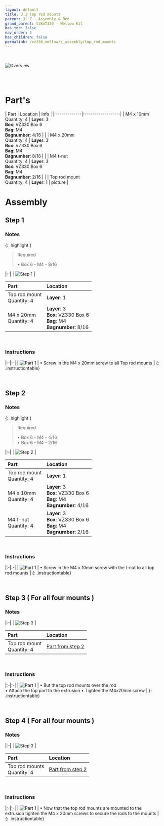 ```yaml
---
layout: default
title: 3.3 Top rod mounts
parent: 3. Z - Assembly & Bed
grand_parent: VzBoT330 - Mellow Kit
has_toc: false
nav_order: 3
has_children: false
permalink: /vz330_mellow/z_assembly/top_rod_mounts
---
```


<br>

![Overview](../../assets/images/manual/vz330_mellow/z_assembly/top_rod_mounts/overview.png)

<br>
<br>

# Part's

| Part | Location | Info |
|:-------------|:------------------|
| M4 x 10mm <br> Quantity: 4 | **Layer**: 3 <br> **Box**: VZ330 Box 6 <br> **Bag**: M4 <br> **Bagnumber**: 4/16 |  |
| M4 x 20mm <br> Quantity: 4 | **Layer**: 3 <br> **Box**: VZ330 Box 6 <br> **Bag**: M4 <br> **Bagnumber**: 8/16 |  |
| M4 t-nut  <br> Quantity: 4 | **Layer**: 3 <br> **Box**: VZ330 Box 6 <br> **Bag**: M4 <br> **Bagnumber**: 2/16 |  |
| Top rod mount <br> Quantity: 4 | **Layer**: 1 | picture |

# Assembly

## Step 1

### Notes

{: .highlight }
> Required
>
> &#8226; Box 6 - M4 - 8/16

|:-|
| ![Step 1](../../assets/images/manual/vz330_mellow/z_assembly/top_rod_mounts/step1.png) |

| Part | Location |
|:-|:-|
| Top rod mount <br> Quantity: 4 | **Layer**: 1 |
| M4 x 20mm <br> Quantity: 4 | **Layer**: 3 <br> **Box**: VZ330 Box 6 <br> **Bag**: M4 <br> **Bagnumber**: 8/16 |

<br>

### Instructions

|:-|:-|
| ![Part 1](../../assets/images/manual/vz330_mellow/z_assembly/top_rod_mounts/step1_part1.png) | &#8226; Screw in the M4 x 20mm screw to all Top rod mounts |
{: .instructiontable}

<br>

## Step 2

### Notes

{: .highlight }
> Required
>
> &#8226; Box 6 - M4 - 4/16 <br>
> &#8226; Box 6 - M4 - 2/16

|:-|
| ![Step 2](../../assets/images/manual/vz330_mellow/z_assembly/top_rod_mounts/step2.png) |

| Part | Location |
|:-|:-|
| Top rod mount <br> Quantity: 4 | **Layer**: 1 |
| M4 x 10mm <br> Quantity: 4 | **Layer**: 3 <br> **Box**: VZ330 Box 6 <br> **Bag**: M4 <br> **Bagnumber**: 4/16 |
| M4 t-nut <br> Quantity: 4 | **Layer**: 3 <br> **Box**: VZ330 Box 6 <br> **Bag**: M4 <br> **Bagnumber**: 2/16 |

<br>

### Instructions

|:-|:-|
| ![Part 1](../../assets/images/manual/vz330_mellow/z_assembly/top_rod_mounts/step2_part1.png) | &#8226; Screw in the M4 x 10mm screw with the t-nut to all top rod mounts |
{: .instructiontable}

<br>

## Step 3 ( For all four mounts )

### Notes

|:-|
| ![Step 3](../../assets/images/manual/vz330_mellow/z_assembly/top_rod_mounts/step3.png) |

| Part | Location |
|:-|:-|
| Top rod mount <br> Quantity: 4 | [Part from step 2](#step-2) |

<br>

### Instructions

|:-|:-|
| ![Part 1](../../assets/images/manual/vz330_mellow/z_assembly/top_rod_mounts/step3_part1.png) | &#8226; But the top rod mounts over the rod <br> &#8226; Attach the top part to the extrusion &#8226; Tighten the M4x20mm screw |
{: .instructiontable}

<br>

## Step 4 ( For all four mounts )

### Notes

|:-|
| ![Step 3](../../assets/images/manual/vz330_mellow/z_assembly/top_rod_mounts/step4.png) |

| Part | Location |
|:-|:-|
| Top rod mounts <br> Quantity: 4 | [Part from step 2](#step-2) |

<br>

### Instructions

|:-|:-|
| ![Part 1](../../assets/images/manual/vz330_mellow/z_assembly/top_rod_mounts/step4_part1.png) | &#8226; Now that the top rod mounts are mounted to the extrusion tighten the M4 x 20mm screws to secure the rods to the mounts |
{: .instructiontable}